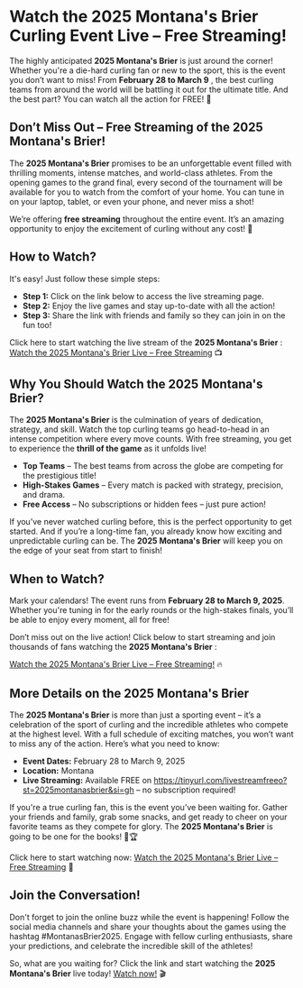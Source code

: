 # Watch the 2025 Montana's Brier Curling Event Live – Free Streaming!

The highly anticipated **2025 Montana's Brier** is just around the corner! Whether you're a die-hard curling fan or new to the sport, this is the event you don’t want to miss! From **February 28 to March 9** , the best curling teams from around the world will be battling it out for the ultimate title. And the best part? You can watch all the action for FREE! 🎉

## Don’t Miss Out – Free Streaming of the 2025 Montana's Brier!

The **2025 Montana's Brier** promises to be an unforgettable event filled with thrilling moments, intense matches, and world-class athletes. From the opening games to the grand final, every second of the tournament will be available for you to watch from the comfort of your home. You can tune in on your laptop, tablet, or even your phone, and never miss a shot!

We’re offering **free streaming** throughout the entire event. It’s an amazing opportunity to enjoy the excitement of curling without any cost! 🙌

## How to Watch?

It's easy! Just follow these simple steps:

- **Step 1:** Click on the link below to access the live streaming page.
- **Step 2:** Enjoy the live games and stay up-to-date with all the action!
- **Step 3:** Share the link with friends and family so they can join in on the fun too!

Click here to start watching the live stream of the **2025 Montana's Brier** : [Watch the 2025 Montana's Brier Live – Free Streaming](https://tinyurl.com/livestreamfreeo?st=2025montanasbrier&si=gh) 📺

## Why You Should Watch the 2025 Montana's Brier?

The **2025 Montana's Brier** is the culmination of years of dedication, strategy, and skill. Watch the top curling teams go head-to-head in an intense competition where every move counts. With free streaming, you get to experience the **thrill of the game** as it unfolds live!

- **Top Teams** – The best teams from across the globe are competing for the prestigious title!
- **High-Stakes Games** – Every match is packed with strategy, precision, and drama.
- **Free Access** – No subscriptions or hidden fees – just pure action!

If you’ve never watched curling before, this is the perfect opportunity to get started. And if you’re a long-time fan, you already know how exciting and unpredictable curling can be. The **2025 Montana's Brier** will keep you on the edge of your seat from start to finish!

## When to Watch?

Mark your calendars! The event runs from **February 28 to March 9, 2025**. Whether you're tuning in for the early rounds or the high-stakes finals, you’ll be able to enjoy every moment, all for free!

Don’t miss out on the live action! Click below to start streaming and join thousands of fans watching the **2025 Montana's Brier** :

[Watch the 2025 Montana's Brier Live – Free Streaming!](https://tinyurl.com/livestreamfreeo?st=2025montanasbrier&si=gh) 🔥

## More Details on the 2025 Montana's Brier

The **2025 Montana's Brier** is more than just a sporting event – it’s a celebration of the sport of curling and the incredible athletes who compete at the highest level. With a full schedule of exciting matches, you won’t want to miss any of the action. Here’s what you need to know:

- **Event Dates:** February 28 to March 9, 2025
- **Location:** Montana
- **Live Streaming:** Available FREE on https://tinyurl.com/livestreamfreeo?st=2025montanasbrier&si=gh – no subscription required!

If you're a true curling fan, this is the event you’ve been waiting for. Gather your friends and family, grab some snacks, and get ready to cheer on your favorite teams as they compete for glory. The **2025 Montana's Brier** is going to be one for the books! 🥌🏆

Click here to start watching now: [Watch the 2025 Montana's Brier Live – Free Streaming](https://tinyurl.com/livestreamfreeo?st=2025montanasbrier&si=gh) 📲

## Join the Conversation!

Don't forget to join the online buzz while the event is happening! Follow the social media channels and share your thoughts about the games using the hashtag #MontanasBrier2025. Engage with fellow curling enthusiasts, share your predictions, and celebrate the incredible skill of the athletes!

So, what are you waiting for? Click the link and start watching the **2025 Montana's Brier** live today! [Watch now!](https://tinyurl.com/livestreamfreeo?st=2025montanasbrier&si=gh) 🎬
